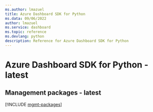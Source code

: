 ```yaml
---
ms.author: lmazuel
title: Azure Dashboard SDK for Python
ms.data: 09/06/2022
author: lmazuel
ms.service: dashboard
ms.topic: reference
ms.devlang: python
description: Reference for Azure Dashboard SDK for Python
---
```

# Azure Dashboard SDK for Python - latest

## Management packages - latest
[!INCLUDE [mgmt-packages](dashboard-mgmt-index.md)]